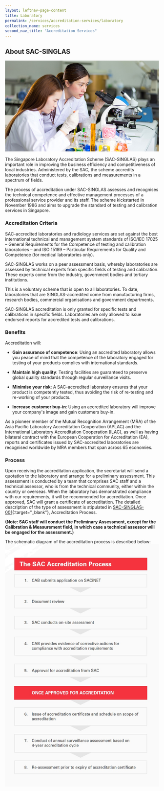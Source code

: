 ```yaml
---
layout: leftnav-page-content
title: Laboratory
permalink: /services/accreditation-services/laboratory
collection_name: services
second_nav_title: "Accreditation Services"
---
```

## About SAC-SINGLAS
![laboratory accreditation services](/images/services/laboratory-accreditation.jpg)

The Singapore Laboratory Accreditation Scheme (SAC-SINGLAS) plays an important role in improving the business efficiency and competitiveness of local industries. Administered by the SAC, the scheme accredits laboratories that conduct tests, calibrations and measurements in a spectrum of fields. 

The process of accreditation under SAC-SINGLAS assesses and recognises the technical competence and effective management processes of a professional service provider and its staff. The scheme kickstarted in November 1986 and aims to upgrade the standard of testing and calibration services in Singapore.
 
### Accreditation Criteria
SAC-accredited laboratories and radiology services are set against the best international technical and management system standards of ISO/IEC 17025 – General Requirements for the Competence of testing and calibration laboratories – and ISO 15189 – Particular Requirements for Quality and Competence (for medical laboratories only). 

SAC-SINGLAS works on a peer assessment basis, whereby laboratories are assessed by technical experts from specific fields of testing and calibration. These experts come from the industry, government bodies and tertiary institutions. 

This is a voluntary scheme that is open to all laboratories. To date, laboratories that are SINGLAS-accredited come from manufacturing firms, research bodies, commercial organisations and government departments.

SAC-SINGLAS accreditation is only granted for specific tests and calibrations in specific fields. Laboratories are only allowed to issue endorsed reports for accredited tests and calibrations. 
 
### Benefits
Accreditation will: 
 
* **Gain assurance of competence**: Using an accredited laboratory allows you peace of mind that the competence of the laboratory engaged for testing of your products complies with international standards. 

* **Maintain high quality**: Testing facilities are guaranteed to preserve global quality standards through regular surveillance visits.

* **Minimise your risk**: A SAC-accredited laboratory ensures that your product is competently tested, thus avoiding the risk of re-testing and re-working of your products.

* **Increase customer buy-in**: Using an accredited laboratory will improve your company's image and gain customers buy-in.

As a pioneer member of the Mutual Recognition Arrangement (MRA) of the Asia Pacific Laboratory Accreditation Cooperation (APLAC) and the International Laboratory Accreditation Cooperation (ILAC), as well as having bilateral contract with the European Cooperation for Accreditation (EA), reports and certificates issued by SAC-accredited laboratories are recognised worldwide by MRA members that span across 65 economies.
 
### Process
Upon receiving the accreditation application, the secretariat will send a quotation to the laboratory and arrange for a preliminary assessment. This assessment is conducted by a team that comprises SAC staff and a technical assessor, who is from the technical community, either within the country or overseas. When the laboratory has demonstrated compliance with our requirements, it will be recommended for accreditation. Once approved, SAC will grant a certificate of accreditation. The detailed description of the type of assessment is stipulated in [SAC-SINGLAS-001](/files/documents/laboratory-accreditation/testing-and-calibration-documents/general-requirements/SAC-SINGLAS-001-(29-March-2019).pdf){:target="&#95;blank"}, Accreditation Process. 
<!-- COMMENT: The {:target="&#95;blank"} syntax at the end of the Markdown document links is used to open the document in a new window tab -->
 
**(Note: SAC staff will conduct the Preliminary Assessment, except for the Calibration & Measurement field, in which case a technical assessor will be engaged for the assessment.)**
 
The schematic diagram of the accreditation process is described below:  
![Accreditation Process](/images/services/sac-accreditation-process-flowchart.jpg) 
